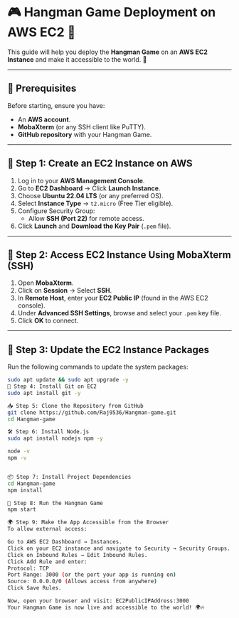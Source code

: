 # 🎮 Hangman Game Deployment on AWS EC2 🚀  

This guide will help you deploy the **Hangman Game** on an **AWS EC2 Instance** and make it accessible to the world. 🎉  

---

## 📌 Prerequisites  
Before starting, ensure you have:  
- An **AWS account**.  
- **MobaXterm** (or any SSH client like PuTTY).  
- **GitHub repository** with your Hangman Game.  

---

## **🚀 Step 1: Create an EC2 Instance on AWS**  
1. Log in to your **AWS Management Console**.  
2. Go to **EC2 Dashboard** → Click **Launch Instance**.  
3. Choose **Ubuntu 22.04 LTS** (or any preferred OS).  
4. Select **Instance Type** → `t2.micro` (Free Tier eligible).  
5. Configure Security Group:  
   - Allow **SSH (Port 22)** for remote access.  
6. Click **Launch** and **Download the Key Pair** (`.pem` file).  

---

## **🔑 Step 2: Access EC2 Instance Using MobaXterm (SSH)**  
1. Open **MobaXterm**.  
2. Click on **Session** → Select **SSH**.  
3. In **Remote Host**, enter your **EC2 Public IP** (found in the AWS EC2 console).  
4. Under **Advanced SSH Settings**, browse and select your `.pem` key file.  
5. Click **OK** to connect.  

---

## **🔄 Step 3: Update the EC2 Instance Packages**  
Run the following commands to update the system packages:  
```bash
sudo apt update && sudo apt upgrade -y
🌱 Step 4: Install Git on EC2
sudo apt install git -y

📥 Step 5: Clone the Repository from GitHub
git clone https://github.com/Raj9536/Hangman-game.git
cd Hangman-game

🛠 Step 6: Install Node.js
sudo apt install nodejs npm -y

node -v
npm -v


📦 Step 7: Install Project Dependencies
cd Hangman-game
npm install

🚀 Step 8: Run the Hangman Game
npm start

🌍 Step 9: Make the App Accessible from the Browser
To allow external access:

Go to AWS EC2 Dashboard → Instances.
Click on your EC2 instance and navigate to Security → Security Groups.
Click on Inbound Rules → Edit Inbound Rules.
Click Add Rule and enter:
Protocol: TCP
Port Range: 3000 (or the port your app is running on)
Source: 0.0.0.0/0 (Allows access from anywhere)
Click Save Rules.

Now, open your browser and visit: EC2PublicIPAddress:3000
Your Hangman Game is now live and accessible to the world! 🌍🔥

